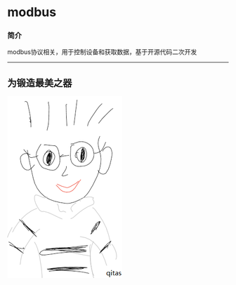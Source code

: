 ﻿# modbus

### 简介

modbus协议相关，用于控制设备和获取数据，基于开源代码二次开发


---

## 为锻造最美之器

[![sites](qitas/qitas.png)](http://www.qitas.cn)
